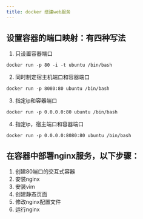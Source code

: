 ```yaml
---
title: docker 搭建web服务
---
```


## 设置容器的端口映射：有四种写法
1. 只设置容器端口
```code 
docker run -p 80 -i -t ubuntu /bin/bash
```

2. 同时制定宿主机端口和容器端口
```code
docker run -p 8080:80 ubuntu /bin/bash
```

3. 指定ip和容器端口
```code
docker run -p 0.0.0.0:80 ubuntu /bin/bash
```

4. 指定ip，宿主端口和容器端口
```code
docker run -p 0.0.0.0:8080:80 ubuntu /bin/bash
```

## 在容器中部署nginx服务，以下步骤：
1. 创建80端口的交互式容器
2. 安装nginx
3. 安装vim
4. 创建静态页面
5. 修改nginx配置文件
6. 运行nginx